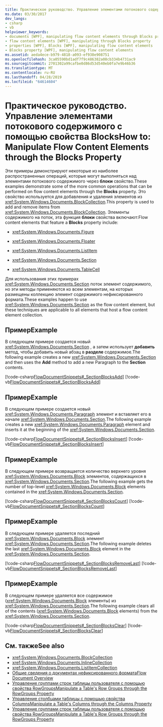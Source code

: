 ```yaml
---
title: Практическое руководство. Управление элементами потокового содержимого с помощью свойства Blocks
ms.date: 03/30/2017
dev_langs:
- csharp
- vb
helpviewer_keywords:
- documents [WPF], manipulating flow content elements through Blocks property
- flow content elements [WPF], manipulating through Blocks property
- properties [WPF], Blocks [WPF], manipulating flow content elements
- Blocks property [WPF], manipulating flow content elements
ms.assetid: aeda4ece-b979-4818-a093-ef938e908751
ms.openlocfilehash: 3ca05590bd1adf7f9c486382a08cb334b4731ac9
ms.sourcegitcommit: 2701302a99cafbe0d86d53d540eb0fa7e9b46b36
ms.translationtype: MT
ms.contentlocale: ru-RU
ms.lasthandoff: 04/28/2019
ms.locfileid: "64614604"
---
```

# <a name="how-to-manipulate-flow-content-elements-through-the-blocks-property"></a><span data-ttu-id="850e6-102">Практическое руководство. Управление элементами потокового содержимого с помощью свойства Blocks</span><span class="sxs-lookup"><span data-stu-id="850e6-102">How to: Manipulate Flow Content Elements through the Blocks Property</span></span>
<span data-ttu-id="850e6-103">Эти примеры демонстрируют некоторые из наиболее распространенных операций, которые могут выполняться над элементами потокового содержимого через **блоки** свойство.</span><span class="sxs-lookup"><span data-stu-id="850e6-103">These examples demonstrate some of the more common operations that can be performed on flow content elements through the **Blocks** property.</span></span> <span data-ttu-id="850e6-104">Это свойство используется для добавления и удаления элементов из <xref:System.Windows.Documents.BlockCollection>.</span><span class="sxs-lookup"><span data-stu-id="850e6-104">This property is used to add and remove items from <xref:System.Windows.Documents.BlockCollection>.</span></span> <span data-ttu-id="850e6-105">Элементы содержимого на поток, эта функция **блоки** свойства включают:</span><span class="sxs-lookup"><span data-stu-id="850e6-105">Flow content elements that feature a **Blocks** property include:</span></span>  
  
- <xref:System.Windows.Documents.Figure>  
  
- <xref:System.Windows.Documents.Floater>  
  
- <xref:System.Windows.Documents.ListItem>  
  
- <xref:System.Windows.Documents.Section>  
  
- <xref:System.Windows.Documents.TableCell>  
  
 <span data-ttu-id="850e6-106">Для использования этих примерах <xref:System.Windows.Documents.Section> поток элемент содержимого, но эти методы применяются ко всем элементам, на которых размещены коллекцию элемент содержимого нефиксированного формата.</span><span class="sxs-lookup"><span data-stu-id="850e6-106">These examples happen to use <xref:System.Windows.Documents.Section> as the flow content element, but these techniques are applicable to all elements that host a flow content element collection.</span></span>  
  
## <a name="example"></a><span data-ttu-id="850e6-107">Пример</span><span class="sxs-lookup"><span data-stu-id="850e6-107">Example</span></span>  
 <span data-ttu-id="850e6-108">В следующем примере создается новый <xref:System.Windows.Documents.Section> , а затем использует **добавить** метод, чтобы добавить новый абзац в **разделе** содержимое.</span><span class="sxs-lookup"><span data-stu-id="850e6-108">The following example creates a new <xref:System.Windows.Documents.Section> and then uses the **Add** method to add a new Paragraph to the **Section** contents.</span></span>  
  
 [!code-csharp[FlowDocumentSnippets#_SectionBlocksAdd](~/samples/snippets/csharp/VS_Snippets_Wpf/FlowDocumentSnippets/CSharp/Window1.xaml.cs#_sectionblocksadd)]
 [!code-vb[FlowDocumentSnippets#_SectionBlocksAdd](~/samples/snippets/visualbasic/VS_Snippets_Wpf/FlowDocumentSnippets/visualbasic/window1.xaml.vb#_sectionblocksadd)]  
  
## <a name="example"></a><span data-ttu-id="850e6-109">Пример</span><span class="sxs-lookup"><span data-stu-id="850e6-109">Example</span></span>  
 <span data-ttu-id="850e6-110">В следующем примере создается новый <xref:System.Windows.Documents.Paragraph> элемент и вставляет его в начале <xref:System.Windows.Documents.Section>.</span><span class="sxs-lookup"><span data-stu-id="850e6-110">The following example creates a new <xref:System.Windows.Documents.Paragraph> element and inserts it at the beginning of the <xref:System.Windows.Documents.Section>.</span></span>  
  
 [!code-csharp[FlowDocumentSnippets#_SectionBlocksInsert](~/samples/snippets/csharp/VS_Snippets_Wpf/FlowDocumentSnippets/CSharp/Window1.xaml.cs#_sectionblocksinsert)]
 [!code-vb[FlowDocumentSnippets#_SectionBlocksInsert](~/samples/snippets/visualbasic/VS_Snippets_Wpf/FlowDocumentSnippets/visualbasic/window1.xaml.vb#_sectionblocksinsert)]  
  
## <a name="example"></a><span data-ttu-id="850e6-111">Пример</span><span class="sxs-lookup"><span data-stu-id="850e6-111">Example</span></span>  
 <span data-ttu-id="850e6-112">В следующем примере возвращается количество верхнего уровня <xref:System.Windows.Documents.Block> элементов, содержащихся в <xref:System.Windows.Documents.Section>.</span><span class="sxs-lookup"><span data-stu-id="850e6-112">The following example gets the number of top-level <xref:System.Windows.Documents.Block> elements contained in the <xref:System.Windows.Documents.Section>.</span></span>  
  
 [!code-csharp[FlowDocumentSnippets#_SectionBlocksCount](~/samples/snippets/csharp/VS_Snippets_Wpf/FlowDocumentSnippets/CSharp/Window1.xaml.cs#_sectionblockscount)]
 [!code-vb[FlowDocumentSnippets#_SectionBlocksCount](~/samples/snippets/visualbasic/VS_Snippets_Wpf/FlowDocumentSnippets/visualbasic/window1.xaml.vb#_sectionblockscount)]  
  
## <a name="example"></a><span data-ttu-id="850e6-113">Пример</span><span class="sxs-lookup"><span data-stu-id="850e6-113">Example</span></span>  
 <span data-ttu-id="850e6-114">В следующем примере удаляется последний <xref:System.Windows.Documents.Block> элемент <xref:System.Windows.Documents.Section>.</span><span class="sxs-lookup"><span data-stu-id="850e6-114">The following example deletes the last <xref:System.Windows.Documents.Block> element in the <xref:System.Windows.Documents.Section>.</span></span>  
  
 [!code-csharp[FlowDocumentSnippets#_SectionBlocksRemoveLast](~/samples/snippets/csharp/VS_Snippets_Wpf/FlowDocumentSnippets/CSharp/Window1.xaml.cs#_sectionblocksremovelast)]
 [!code-vb[FlowDocumentSnippets#_SectionBlocksRemoveLast](~/samples/snippets/visualbasic/VS_Snippets_Wpf/FlowDocumentSnippets/visualbasic/window1.xaml.vb#_sectionblocksremovelast)]  
  
## <a name="example"></a><span data-ttu-id="850e6-115">Пример</span><span class="sxs-lookup"><span data-stu-id="850e6-115">Example</span></span>  
 <span data-ttu-id="850e6-116">В следующем примере удаляется все содержимое (<xref:System.Windows.Documents.Block> элементы) из <xref:System.Windows.Documents.Section>.</span><span class="sxs-lookup"><span data-stu-id="850e6-116">The following example clears all of the contents (<xref:System.Windows.Documents.Block> elements) from the <xref:System.Windows.Documents.Section>.</span></span>  
  
 [!code-csharp[FlowDocumentSnippets#_SectionBlocksClear](~/samples/snippets/csharp/VS_Snippets_Wpf/FlowDocumentSnippets/CSharp/Window1.xaml.cs#_sectionblocksclear)]
 [!code-vb[FlowDocumentSnippets#_SectionBlocksClear](~/samples/snippets/visualbasic/VS_Snippets_Wpf/FlowDocumentSnippets/visualbasic/window1.xaml.vb#_sectionblocksclear)]  
  
## <a name="see-also"></a><span data-ttu-id="850e6-117">См. также</span><span class="sxs-lookup"><span data-stu-id="850e6-117">See also</span></span>

- <xref:System.Windows.Documents.BlockCollection>
- <xref:System.Windows.Documents.InlineCollection>
- <xref:System.Windows.Documents.ListItemCollection>
- [<span data-ttu-id="850e6-118">Общие сведения о документах нефиксированного формата</span><span class="sxs-lookup"><span data-stu-id="850e6-118">Flow Document Overview</span></span>](flow-document-overview.md)
- [<span data-ttu-id="850e6-119">Управление группами строк таблицы пользователя с помощью свойства RowGroups</span><span class="sxs-lookup"><span data-stu-id="850e6-119">Manipulate a Table's Row Groups through the RowGroups Property</span></span>](how-to-manipulate-table-row-groups-through-the-rowgroups-property.md)
- [<span data-ttu-id="850e6-120">Управление столбцами таблицы с помощью свойства Columns</span><span class="sxs-lookup"><span data-stu-id="850e6-120">Manipulate a Table's Columns through the Columns Property</span></span>](how-to-manipulate-table-columns-through-the-columns-property.md)
- [<span data-ttu-id="850e6-121">Управление группами строк таблицы пользователя с помощью свойства RowGroups</span><span class="sxs-lookup"><span data-stu-id="850e6-121">Manipulate a Table's Row Groups through the RowGroups Property</span></span>](how-to-manipulate-table-row-groups-through-the-rowgroups-property.md)
